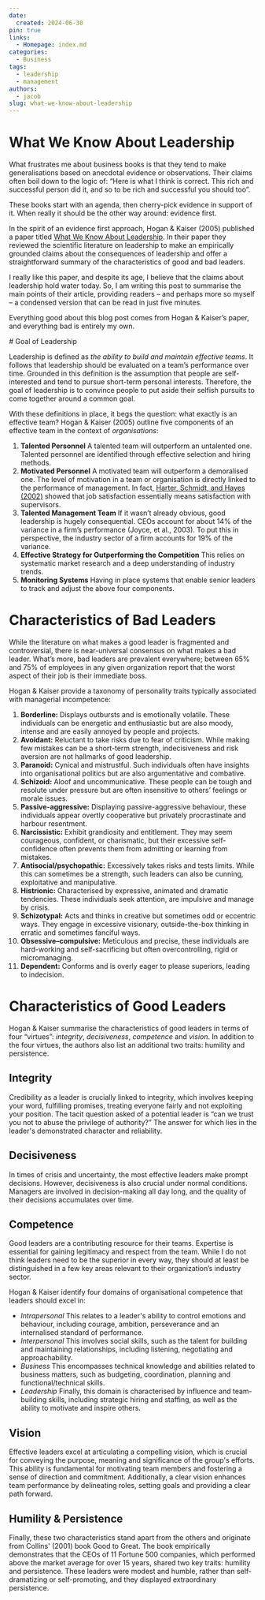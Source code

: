```yaml
---
date:
  created: 2024-06-30
pin: true
links:
  - Homepage: index.md
categories:
  - Business
tags:
  - leadership
  - management
authors:
  - jacob
slug: what-we-know-about-leadership
---
```


# What We Know About Leadership

What frustrates me about business books is that they tend to make generalisations based on anecdotal evidence or observations. Their claims often boil down to the logic of: “Here is what I think is correct. This rich and successful person did it, and so to be rich and successful you should too”.

These books start with an agenda, then cherry-pick evidence in support of it. When really it should be the other way around: evidence first.

In the spirit of an evidence first approach, Hogan & Kaiser (2005) published a paper titled [What We Know About Leadership](https://www.researchgate.net/publication/232604395_What_We_Know_About_Leadership). In their paper they reviewed the scientific literature on leadership to make an empirically grounded claims about the consequences of leadership and offer a straightforward summary of the characteristics of good and bad leaders.

I really like this paper, and despite its age, I believe that the claims about leadership hold water today. So, I am writing this post to summarise the main points of their article, providing readers – and perhaps more so myself – a condensed version that can be read in just five minutes. 
<!-- more -->

Everything good about this blog post comes from Hogan & Kaiser’s paper, and everything bad is entirely my own.

# Goal of Leadership

Leadership is defined as *the ability to build and maintain effective teams*. It follows that leadership should be evaluated on a team’s performance over time. Grounded in this definition is the assumption that people are self-interested and tend to pursue short-term personal interests. Therefore, the goal of leadership is to convince people to put aside their selfish pursuits to come together around a common goal.

With these definitions in place, it begs the question: what exactly is an effective team? Hogan & Kaiser (2005) outline five components of an effective team in the context of *organisations*:

1. **Talented Personnel** A talented team will outperform an untalented one. Talented personnel are identified through effective selection and hiring methods.
2. **Motivated Personnel** A motivated team will outperform a demoralised one. The level of motivation in a team or organisation is directly linked to the performance of management. In fact, [Harter, Schmidt, and Hayes (2002)](https://psycnet.apa.org/record/2002-12397-006) showed that job satisfaction essentially means satisfaction with supervisors.
3. **Talented Management Team** If it wasn’t already obvious, good leadership is hugely consequential. CEOs account for about 14% of the variance in a firm’s performance (Joyce, et al., 2003). To put this in perspective, the industry sector of a firm accounts for 19% of the variance.
4. **Effective Strategy for Outperforming the Competition** This relies on systematic market research and a deep understanding of industry trends.
5. **Monitoring Systems** Having in place systems that enable senior leaders to track and adjust the above four components.

# Characteristics of Bad Leaders

While the literature on what makes a good leader is fragmented and controversial, there is near-universal consensus on what makes a bad leader. What’s more, bad leaders are prevalent everywhere; between 65% and 75% of employees in any given organization report that the worst aspect of their job is their immediate boss.

Hogan & Kaiser provide a taxonomy of personality traits typically associated with managerial incompetence:

1. **Borderline:** Displays outbursts and is emotionally volatile. These individuals can be energetic and enthusiastic but are also moody, intense and are easily annoyed by people and projects.
2. **Avoidant:** Reluctant to take risks due to fear of criticism. While making few mistakes can be a short-term strength, indecisiveness and risk aversion are not hallmarks of good leadership.
3. **Paranoid:** Cynical and mistrustful. Such individuals often have insights into organisational politics but are also argumentative and combative.
4. **Schizoid:** Aloof and uncommunicative. These people can be tough and resolute under pressure but are often insensitive to others’ feelings or morale issues.
5. **Passive-aggressive:** Displaying passive-aggressive behaviour, these individuals appear overtly cooperative but privately procrastinate and harbour resentment.
6. **Narcissistic:** Exhibit grandiosity and entitlement. They may seem courageous, confident, or charismatic, but their excessive self-confidence often prevents them from admitting or learning from mistakes.
7. **Antisocial/psychopathic:** Excessively takes risks and tests limits. While this can sometimes be a strength, such leaders can also be cunning, exploitative and manipulative.
8. **Histrionic:** Characterised by expressive, animated and dramatic tendencies. These individuals seek attention, are impulsive and manage by crisis.
9. **Schizotypal:** Acts and thinks in creative but sometimes odd or eccentric ways. They engage in excessive visionary, outside-the-box thinking in erratic and sometimes fanciful ways.
10. **Obsessive–compulsive:** Meticulous and precise, these individuals are hard-working and self-sacrificing but often overcontrolling, rigid or micromanaging.
11. **Dependent:** Conforms and is overly eager to please superiors, leading to indecision.

# Characteristics of Good Leaders

Hogan & Kaiser summarise the characteristics of good leaders in terms of four “virtues”: *integrity*, *decisiveness*, *competence* and *vision*. In addition to the four virtues, the authors also list an additional two traits: humility and persistence.

## Integrity

Credibility as a leader is crucially linked to integrity, which involves keeping your word, fulfilling promises, treating everyone fairly and not exploiting your position. The tacit question asked of a potential leader is “can we trust you not to abuse the privilege of authority?” The answer for which lies in the leader's demonstrated character and reliability.

## Decisiveness

In times of crisis and uncertainty, the most effective leaders make prompt decisions. However, decisiveness is also crucial under normal conditions. Managers are involved in decision-making all day long, and the quality of their decisions accumulates over time.

## Competence

Good leaders are a contributing resource for their teams. Expertise is essential for gaining legitimacy and respect from the team. While I do not think leaders need to be the superior in every way, they should at least be distinguished in a few key areas relevant to their organization’s industry sector.

Hogan & Kaiser identify four domains of organisational competence that leaders should excel in:

- *Intrapersonal* This relates to a leader's ability to control emotions and behaviour, including courage, ambition, perseverance and an internalised standard of performance.
- *Interpersonal* This involves social skills, such as the talent for building and maintaining relationships, including listening, negotiating and approachability.
- *Business* This encompasses technical knowledge and abilities related to business matters, such as budgeting, coordination, planning and functional/technical skills.
- *Leadership* Finally, this domain is characterised by influence and team-building skills, including strategic hiring and staffing, as well as the ability to motivate and inspire others.

## Vision

Effective leaders excel at articulating a compelling vision, which is crucial for conveying the purpose, meaning and significance of the group's efforts. This ability is fundamental for motivating team members and fostering a sense of direction and commitment. Additionally, a clear vision enhances team performance by delineating roles, setting goals and providing a clear path forward.


## Humility & Persistence 

Finally, these two characteristics stand apart from the others and originate from Collins' (2001) book Good to Great. The book empirically demonstrates that the CEOs of 11 Fortune 500 companies, which performed above the market average for over 15 years, shared two key traits: humility and persistence. These leaders were modest and humble, rather than self-dramatizing or self-promoting, and they displayed extraordinary persistence.

